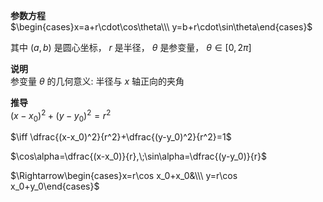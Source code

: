 **参数方程**  
$\begin{cases}x=a+r\cdot\cos\theta\\\ y=b+r\cdot\sin\theta\end{cases}$  
  
其中 $(a,b)$ 是圆心坐标， $r$ 是半径， $\theta$ 是参变量， $\theta\in[0,2\pi]$  
  
**说明**  
参变量 $\theta$ 的几何意义: 半径与 $x$ 轴正向的夹角  
  
**推导**  
$(x-x_0)^2+(y-y_0)^2=r^2$  
  
$\iff \dfrac{(x-x_0)^2}{r^2}+\dfrac{(y-y_0)^2}{r^2}=1$  
  
$\cos\alpha=\dfrac{(x-x_0)}{r},\;\sin\alpha=\dfrac{(y-y_0)}{r}$  
  
$\Rightarrow\begin{cases}x=r\cos x_0+x_0&\\\ y=r\cos x_0+y_0\end{cases}$  
